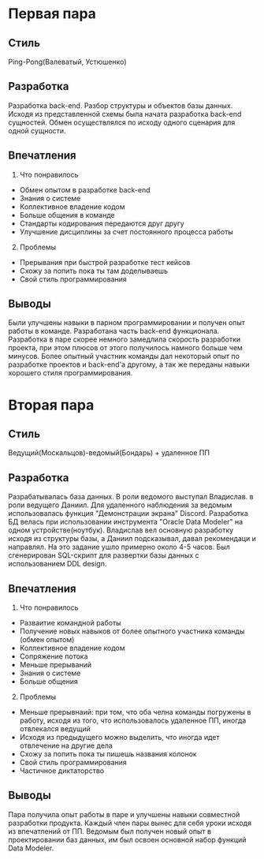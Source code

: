 # Первая пара
## Стиль

Ping-Pong(Валеватый, Устюшенко)

## Разработка

Разработка back-end. Разбор структуры и объектов базы данных. Исходя из представленной
схемы была начата разработка back-end сущностей. Обмен осуществлялся по исходу
одного сценария для одной сущности. 

## Впечатления
1)	Что понравилось

* Обмен опытом в разработке back-end
* Знания о системе
* Коллективное владение кодом
* Больше общения в команде
* Стандарты кодирования передаются друг другу
* Улучшение дисциплины за счет постоянного процесса работы

2)	Проблемы

* Прерывания при быстрой разработке тест кейсов
* Схожу за попить пока ты там доделываешь
* Свой стиль программирования

## Выводы

Были улучшены навыки в парном программировании и получен опыт работы в команде.
Разработана часть back-end функционала. Разработка в паре скорее немного замедлила
скорость разработки проекта, при этом плюсов от этого получилось намного больше чем минусов. 
Более опытный участник команды дал некоторый опыт по разработке проектов и back-end'а другому, 
а так же переданы навыки хорошего стиля программирования. 

# Вторая пара
## Стиль
Ведущий(Москальцов)-ведомый(Бондарь) + удаленное ПП

## Разработка

Разрабатывалась база данных. В роли ведомого выступал Владислав. в роли ведущего Даниил.
Для удаленного наблюдения за ведомым использовалась функция "Демонстрации экрана" Discord.
Разработка БД велась при использовании инструмента "Oracle Data Modeler" на одном устройстве(ноутбук).
Владислав вел основную разработку исходя из структуры базы, а Даниил подсказывал, давал рекомендаци и направлял.
На это задание ушло примерно около 4-5 часов. Был сгенерирован SQL-скрипт для развертки базы данных c
использованием DDL design.

## Впечатления
1)	Что понравилось

* Разваитие командной работы
* Получение новых навыков от более опытного участника команды (обмен опытом)
* Коллективное владение кодом
* Сопряжение потока
* Меньше прерываний
* Знания о системе
* Больше общения

2)	Проблемы

* Меньше прерывнаий: при том, что оба челна команды погружены в работу, исходя из того, что 
использовалось удаленное ПП, иногда отвлекался ведущий 
* Исходя из предыдущего можно выделить, что иногда идет отвлечение на другие дела
* Схожу за попить пока ты пишешь названия колонок
* Свой стиль программирования
* Частичное диктаторство

## Выводы

Пара получила опыт работы в паре и улучшены навыки совместной разработки продукта.
Каждый член пары вынес для себя уроки исходя из впечатлений от ПП. 
Ведомым был получен новый опыт в проектировании баз данных, им был освоен основной 
набор функций Data Modeler.

